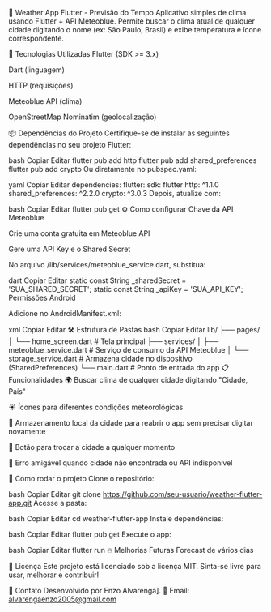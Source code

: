 📱 Weather App Flutter - Previsão do Tempo
Aplicativo simples de clima usando Flutter + API Meteoblue.
Permite buscar o clima atual de qualquer cidade digitando o nome (ex: São Paulo, Brasil) e exibe temperatura e ícone correspondente.

🚀 Tecnologias Utilizadas
Flutter (SDK >= 3.x)

Dart (linguagem)

HTTP (requisições)

Meteoblue API (clima)

OpenStreetMap Nominatim (geolocalização)

📦 Dependências do Projeto
Certifique-se de instalar as seguintes dependências no seu projeto Flutter:

bash
Copiar
Editar
flutter pub add http
flutter pub add shared_preferences
flutter pub add crypto
Ou diretamente no pubspec.yaml:

yaml
Copiar
Editar
dependencies:
  flutter:
    sdk: flutter
  http: ^1.1.0
  shared_preferences: ^2.2.0
  crypto: ^3.0.3
Depois, atualize com:

bash
Copiar
Editar
flutter pub get
⚙️ Como configurar
Chave da API Meteoblue

Crie uma conta gratuita em Meteoblue API

Gere uma API Key e o Shared Secret

No arquivo /lib/services/meteoblue_service.dart, substitua:

dart
Copiar
Editar
static const String _sharedSecret = 'SUA_SHARED_SECRET';
static const String _apiKey = 'SUA_API_KEY';
Permissões Android

Adicione no AndroidManifest.xml:

xml
Copiar
Editar
<uses-permission android:name="android.permission.INTERNET" />
🛠 Estrutura de Pastas
bash
Copiar
Editar
lib/
├── pages/
│   └── home_screen.dart      # Tela principal
├── services/
│   ├── meteoblue_service.dart # Serviço de consumo da API Meteoblue
│   └── storage_service.dart   # Armazena cidade no dispositivo (SharedPreferences)
└── main.dart                  # Ponto de entrada do app
📋 Funcionalidades
🌍 Buscar clima de qualquer cidade digitando "Cidade, País"

☀️ Ícones para diferentes condições meteorológicas

💾 Armazenamento local da cidade para reabrir o app sem precisar digitar novamente

🔄 Botão para trocar a cidade a qualquer momento

🎯 Erro amigável quando cidade não encontrada ou API indisponível

🧪 Como rodar o projeto
Clone o repositório:

bash
Copiar
Editar
git clone https://github.com/seu-usuario/weather-flutter-app.git
Acesse a pasta:

bash
Copiar
Editar
cd weather-flutter-app
Instale dependências:

bash
Copiar
Editar
flutter pub get
Execute o app:

bash
Copiar
Editar
flutter run
🔥 Melhorias Futuras
Forecast de vários dias





📜 Licença
Este projeto está licenciado sob a licença MIT.
Sinta-se livre para usar, melhorar e contribuir!

💬 Contato
Desenvolvido por Enzo Alvarenga].
📧 Email: alvarengaenzo2005@gmail.com
